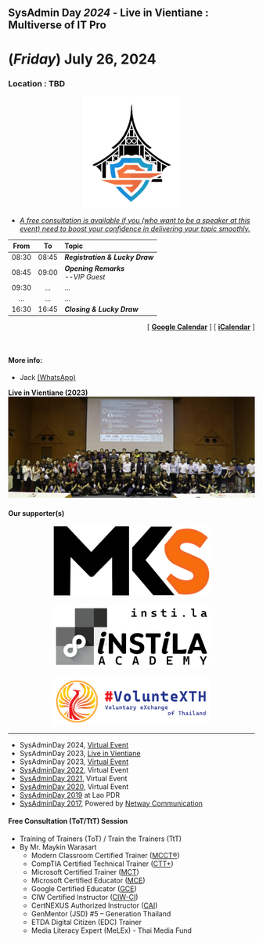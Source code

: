 ## SysAdmin Day ***2024*** - Live in Vientiane : Multiverse of IT Pro
# **(*Friday*) July 26, 2024**
### Location : TBD

<p align="center">
    <a href="../../Assets/SysAdminDay-2024-VTE.png"><img src="../../Assets/SysAdminDay-2024-VTE.png" width="40%" title="SysAdmin Day 2024 - Live in Vientiane"></a>
    <!-- !!! <b>Calling for Speaker(s)</b> !!! -->
</p>

+ *[A free consultation is available if you (who want to be a speaker at this event) need to boost your confidence in delivering your topic smoothly.](#consultant)*


| From  |  To   |  Topic                                                                                                                                                                                                          |
|:-----:|:-----:|:----------------------------------------------------------------------------------------------------------------------------------------------------------------------------------------------------------------|
| 08:30 | 08:45 | *<b>Registration &amp; Lucky Draw</b>*                                                                                                                                                                                          |
| 08:45 | 09:00 | *<b>Opening Remarks</b>*<br>--*VIP Guest*                                                                                                                                                                              |
| 09:30 | ...   | ... |
| ...   | ...   | ... |
| 16:30 | 16:45 | *<b>Closing &amp; Lucky Draw</b>*                                                                                                                                                                                                |

<p align="right">
    [ <a target="_blank" href="http://www.google.com/calendar/event?action=TEMPLATE&dates=20240726T014500Z%2F20240726T094500Z&ctz=Asia/Vientiane&text=SysAdmin%20Day%202024%20%3A%20Live%20in%20Vientiane&location=TBD&details=For%20details%2C%20link%20here%3A%20https%3A%2F%2FSysAdminDay.github.io%2F2024%2FVTE"><b>Google Calendar</b></a> ]
    [ <a target="_blank" href="./SysAdminDay2024-VTE.ics"><b>iCalendar</b></a> ]
</p>
<br>



#### More info: 
+ Jack [(WhatsApp)](https://wa.me/qr/ZIXUWJ53MMJBP1)

<b>Live in Vientiane (2023)</b>
<a href="../../2023/VTE/Group.JPG" target="_parent"><img src="../../2023/VTE/Group-wide.JPG" title="SysAdmin Day 2023 - Live in Vientiane"></a>

#### Our supporter(s)

<p align="center">
    <a href="https://mangkone.com"><img src="Supporters/mks.png" width="318" title="MKS"></a><br><br>
    <a href="https://insti.la" target="blank"><img src="Supporters/instila.png" width="318" title="iNSTiLA Academy"></a><br><br>
    <a href="https://VolunteX.github.io" target="_blank"><img src="Supporters/VolunteX.png" width="320" title="Voluntary eXchange of Thailand"></a>
</p>
 
---

* SysAdminDay 2024, [Virtual Event](/2024/VirtualEvent)
* SysAdminDay 2023, [Live in Vientiane](/2023/VTE)
* SysAdminDay 2023, [Virtual Event](/2023/VirtualEvent)
* [SysAdminDay 2022](/2022/VirtualEvent), Virtual Event
* [SysAdminDay 2021](/2021/VirtualEvent), Virtual Event
* [SysAdminDay 2020](/2020/VirtualEvent), Virtual Event
* [SysAdminDay 2019](/2019/Laos) at Lao PDR
* [SysAdminDay 2017](https://www.facebook.com/sysadminthailand/photos/?tab=album&album_id=303193886821648), Powered by [Netway Communication](https://netway.co.th/)


<a name="consultant"></a>
#### Free Consultation (ToT/TtT) Session
+ Training of Trainers (ToT) / Train the Trainers (TtT)
+ By Mr. Maykin Warasart
    + Modern Classroom Certified Trainer ([MCCT®](https://www.credential.net/89377485-8685-470c-9362-ae7acbddb323#gs.5p47k8)) 
    + CompTIA Certified Technical Trainer ([CTT+](https://www.credly.com/badges/312dcfff-2b9e-4a5d-856e-40cf9f96f1dc))
    + Microsoft Certified Trainer ([MCT](https://mayk.in/cert/?P=MCT-*))
    + Microsoft Certified Educator ([MCE](https://mayk.in/cert/MCE.html))
    + Google Certified Educator ([GCE](https://www.credential.net/e340e8be-28bc-43fd-81e1-6b684234bdff))
    + CIW Certified Instructor ([CIW-CI](https://mayk.in/cert/CIW-CI.html))
    + CertNEXUS Authorized Instructor ([CAI](https://www.credential.net/bc9d4b9c-5e89-44b9-952a-b718c8f6bfc3))
    + GenMentor (JSD) #5 – Generation Thailand
    + ETDA Digital Citizen (EDC) Trainer
    + Media Literacy Expert (MeLEx) - Thai Media Fund